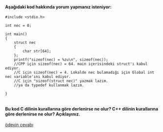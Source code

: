 #### Aşağıdaki kod hakkında yorum yapmanız isteniyor:

```
#include <stdio.h>

int nec = 0;

int main()
{
    struct nec
    {
        char str[64];
    };
    printf("sizeof(nec) = %zu\n", sizeof(nec));
    //CPP için sizeof(nec) = 64. main içerisindeki struct'ı kabul ediyor.
    //C için sizeof(nec) = 4. Lokalde nec bulamadığı için Global int nec variable'ını kabul ediyor.
    //C için "sizeof(struct nec)" yazmak lazım.
    //ya da typedef kullanmak lazım.

}


```

#### Bu kod C dilinin kurallarına göre derlenirse ne olur? C++ dilinin kurallarına göre derlenirse ne olur? Açıklayınız.


[ödevin cevabı](https://vimeo.com/432180310)
